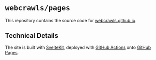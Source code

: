 # `webcrawls/pages`

This repository contains the source code for [webcrawls.github.io](#).

## Technical Details

The site is built with [SvelteKit](#), deployed with [GitHub Actions](#) onto [GitHub Pages](#).